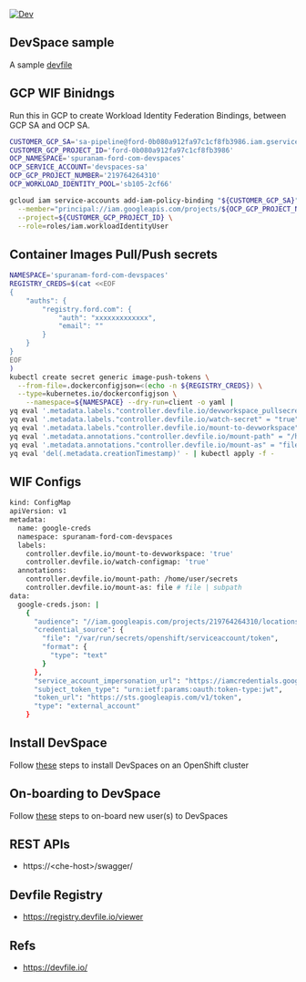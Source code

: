 [![Dev](https://img.shields.io/static/v1?label=Open%20in&message=DevSpaces%20server%20(with%20VS%20Code)&logo=eclipseche&color=FDB940&labelColor=525C86&?logoWidth=40&style=for-the-badge)](https://devspaces.apps.sb105.caas.gcp.ford.com/dashboard/#https://github.ford.com/Containers/devspace)


## DevSpace sample

A sample [devfile](./devfile.yaml)

## GCP WIF Binidngs
Run this in GCP to create Workload Identity Federation Bindings, between GCP SA and OCP SA.

```bash
CUSTOMER_GCP_SA='sa-pipeline@ford-0b080a912fa97c1cf8fb3986.iam.gserviceaccount.com'
CUSTOMER_GCP_PROJECT_ID='ford-0b080a912fa97c1cf8fb3986'
OCP_NAMESPACE='spuranam-ford-com-devspaces'
OCP_SERVICE_ACCOUNT='devspaces-sa'
OCP_GCP_PROJECT_NUMBER='219764264310'
OCP_WORKLOAD_IDENTITY_POOL='sb105-2cf66'

gcloud iam service-accounts add-iam-policy-binding "${CUSTOMER_GCP_SA}" \
  --member="principal://iam.googleapis.com/projects/${OCP_GCP_PROJECT_NUMBER}/locations/global/workloadIdentityPools/${OCP_WORKLOAD_IDENTITY_POOL}/subject/system:serviceaccount:${OCP_NAMESPACE}:${OCP_SERVICE_ACCOUNT}" \
  --project=${CUSTOMER_GCP_PROJECT_ID} \
  --role=roles/iam.workloadIdentityUser
```

## Container Images Pull/Push secrets

```bash
NAMESPACE='spuranam-ford-com-devspaces'
REGISTRY_CREDS=$(cat <<EOF
{
    "auths": {
        "registry.ford.com": {
            "auth": "xxxxxxxxxxxxx",
            "email": ""
        }
    }
}
EOF
)
kubectl create secret generic image-push-tokens \
  --from-file=.dockerconfigjson=<(echo -n ${REGISTRY_CREDS}) \
  --type=kubernetes.io/dockerconfigjson \
    --namespace=${NAMESPACE} --dry-run=client -o yaml |
yq eval '.metadata.labels."controller.devfile.io/devworkspace_pullsecret" = "true"' - |
yq eval '.metadata.labels."controller.devfile.io/watch-secret" = "true"' - |
yq eval '.metadata.labels."controller.devfile.io/mount-to-devworkspace" = "true"' - |
yq eval '.metadata.annotations."controller.devfile.io/mount-path" = "/home/user/secrets"' - |
yq eval '.metadata.annotations."controller.devfile.io/mount-as" = "file"' - |
yq eval 'del(.metadata.creationTimestamp)' - | kubectl apply -f -
```

## WIF Configs

```bash
kind: ConfigMap
apiVersion: v1
metadata:
  name: google-creds
  namespace: spuranam-ford-com-devspaces
  labels:
    controller.devfile.io/mount-to-devworkspace: 'true'
    controller.devfile.io/watch-configmap: 'true'
  annotations:
    controller.devfile.io/mount-path: /home/user/secrets
    controller.devfile.io/mount-as: file # file | subpath
data:
  google-creds.json: |
    {
      "audience": "//iam.googleapis.com/projects/219764264310/locations/global/workloadIdentityPools/sb105-2cf66/providers/sb105-2cf66",
      "credential_source": {
        "file": "/var/run/secrets/openshift/serviceaccount/token",
        "format": {
          "type": "text"
        }
      },
      "service_account_impersonation_url": "https://iamcredentials.googleapis.com/v1/projects/-/serviceAccounts/sa-pipeline@ford-0b080a912fa97c1cf8fb3986.iam.gserviceaccount.com:generateAccessToken",
      "subject_token_type": "urn:ietf:params:oauth:token-type:jwt",
      "token_url": "https://sts.googleapis.com/v1/token",
      "type": "external_account"
    }
```

## Install DevSpace

Follow [these](./docs/install.md) steps to install DevSpaces on an OpenShift cluster

## On-boarding to DevSpace

Follow [these](./docs/on-boarding.md) steps to on-board new user(s) to DevSpaces

<!--
## Build Container Image

A sample [instructions](./docs/container-build.md) to build and run container images within devspaces instance.
-->

## REST APIs

- https://\<che-host\>/swagger/

## Devfile Registry
- https://registry.devfile.io/viewer

## Refs

- https://devfile.io/
